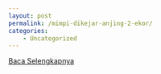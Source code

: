 ```yaml
---
layout: post
permalink: /mimpi-dikejar-anjing-2-ekor/
categories:
    - Uncategorized
---
```


[Baca Selengkapnya](/01)